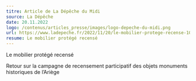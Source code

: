 ```yaml
---
titre: Article de La Dépêche du Midi
source: La Dépêche
date: 20.11.2022
logo: /contenus/articles_presse/images/logo-depeche-du-midi.png
url: https://www.ladepeche.fr/2022/11/20/le-mobilier-protege-recense-10814844.php
resume: Le mobilier protégé recensé
---
```


Le mobilier protégé recensé

Retour sur la campagne de recensement participatif des objets monuments historiques de l’Ariège
